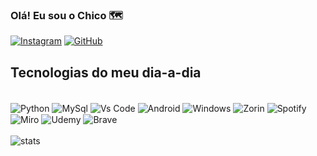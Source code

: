 ### Olá! Eu sou o Chico 🗺️

[![Instagram](https://img.shields.io/badge/Instagram-E4405F?style=for-the-badge&logo=instagram&logoColor=white)](https://www.instagram.com/francisc.f_/)
[![GitHub](https://img.shields.io/badge/GitHub-100000?style=for-the-badge&logo=github&logoColor=white)](https://github.com/ferreirafrancisco0)

## Tecnologias do meu dia-a-dia

<div style="display: inline_block"><br/>
  <img align="center" alt= "Python" src="https://img.shields.io/badge/Python-3776AB?style=for-the-badge&logo=python&logoColor=white" />
  <img align="center" alt= "MySql" src="https://img.shields.io/badge/MySQL-005C84?style=for-the-badge&logo=mysql&logoColor=white" />
  <img align="center" alt= "Vs Code" src="https://img.shields.io/badge/Visual_Studio_Code-0078D4?style=for-the-badge&logo=visual%20studio%20code&logoColor=white" />
    <img align="center" alt= "Android" src="https://img.shields.io/badge/Android-3DDC84?style=for-the-badge&logo=android&logoColor=white" />
    <img align="center" alt= "Windows" src="https://img.shields.io/badge/Windows-0078D6?style=for-the-badge&logo=windows&logoColor=white" />
    <img align="center" alt= "Zorin" src="https://img.shields.io/badge/Zorin%20OS-0CC1F3?style=for-the-badge&logo=zorin&logoColor=white" />
    <img align="center" alt= "Spotify" src="https://img.shields.io/badge/Spotify-1ED760?&style=for-the-badge&logo=spotify&logoColor=white" />
    <img align="center" alt= "Miro" src="https://img.shields.io/badge/Miro-050038?style=for-the-badge&logo=Miro&logoColor=white" />
    <img align="center" alt= "Udemy" src="https://img.shields.io/badge/Udemy-EC5252?style=for-the-badge&logo=Udemy&logoColor=white" />
    <img align="center" alt= "Brave" src="https://img.shields.io/badge/Brave-FF1B2D?style=for-the-badge&logo=Brave&logoColor=white" />
</div>
  
<div style="display: inline_block"><br/>
  <img align="center" alt= "stats" src="https://github-readme-stats.vercel.app/api?username=ferreirafrancisc0&theme=blue-green" />
</div>
